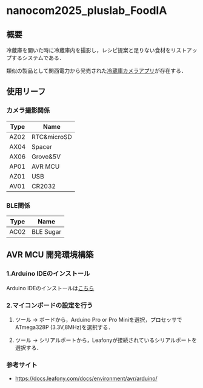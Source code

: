 # nanocom2025_pluslab_FoodIA
## 概要

冷蔵庫を開いた時に冷蔵庫内を撮影し，レシピ提案と足りない食材をリストアップするシステムである．

類似の製品として関西電力から発売された[冷蔵庫カメラアプリ](https://media.kepco.co.jp/project/17659806)が存在する．

## 使用リーフ

### カメラ撮影関係

Type|Name
-|-
AZ02 | RTC&microSD
AX04 | Spacer
AX06 | Grove&5V
AP01 | AVR MCU
AZ01 | USB
AV01 | CR2032

### BLE関係
Type|Name
-|-
AC02 | BLE Sugar

## AVR MCU 開発環境構築

### 1.Arduino IDEのインストール 

Arduino IDEのインストールは[こちら](https://www.arduino.cc/en/software/#ide)

### 2.マイコンボードの設定を行う

1. ツール → ボードから，Arduino Pro or Pro Miniを選択，プロセッサでATmega328P (3.3V,8MHz)を選択する．

2. ツール → シリアルポートから，Leafonyが接続されているシリアルポートを選択する．

### 参考サイト

- https://docs.leafony.com/docs/environment/avr/arduino/
